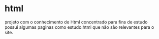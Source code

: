 # html
projeto com o conhecimento de Html concentrado para fins de estudo
possui algumas paginas  como estudo.html que não são relevantes para o site.
